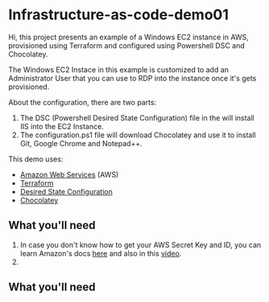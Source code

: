 # Infrastructure-as-code-demo01

Hi, this project presents an example of a Windows EC2 instance in AWS, provisioned using Terraform and configured using Powershell DSC and Chocolatey.

The Windows EC2 Instace in this example is customized to add an Administrator User that you can use to RDP into the instance once it's gets provisioned.

About the configuration, there are two parts:
   1. The DSC (Powershell Desired State Configuration) file in the  will install IIS into the EC2 Instance.
   2. The configuration.ps1 file will download Chocolatey and use it to install Git, Google Chrome and Notepad++.

This demo uses:
* [Amazon Web Services](https://aws.amazon.com) (AWS)
* [Terraform](https://www.terraform.io/)
* [Desired State Configuration](https://docs.microsoft.com/en-us/powershell/dsc/overview)
* [Chocolatey](https://chocolatey.org/)

## What you'll need

1. In case you don't know how to get your AWS Secret Key and ID, you can learn Amazon's docs [here](http://docs.aws.amazon.com/general/latest/gr/aws-sec-cred-types.html) and also in this [video](https://www.youtube.com/watch?v=Jgqgie_vhig). 
2. 

## What you'll need
